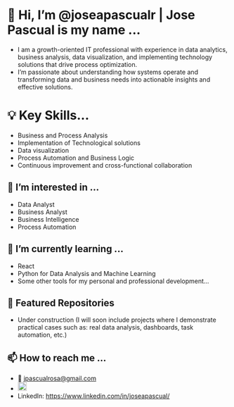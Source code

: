 # 👋 Hi, I’m @joseapascualr | Jose Pascual is my name ...
- I am a growth-oriented IT professional with experience in data analytics, business analysis, data visualization, and implementing technology solutions that drive process optimization.
- I’m passionate about understanding how systems operate and transforming data and business needs into actionable insights and effective solutions.

# 💡 Key Skills...
- Business and Process Analysis
- Implementation of Technological solutions
- Data visualization
- Process Automation and Business Logic
- Continuous improvement and cross-functional collaboration

## 📌 I’m interested in ... 
- Data Analyst
- Business Analyst
- Business Intelligence
- Process Automation

## 🌱 I’m currently learning ... 
- React
- Python for Data Analysis and Machine Learning
- Some other tools for my personal and professional development...

## 📂 Featured Repositories
- Under construction (I will soon include projects where I demonstrate practical cases such as: real data analysis, dashboards, task automation, etc.)

## 📫 How to reach me ... 
- 📧 jpascualrosa@gmail.com
- <img src="https://img.icons8.com/color/24/000000/gmail-new.png" width="20"/>
- LinkedIn: https://www.linkedin.com/in/joseapascual/
